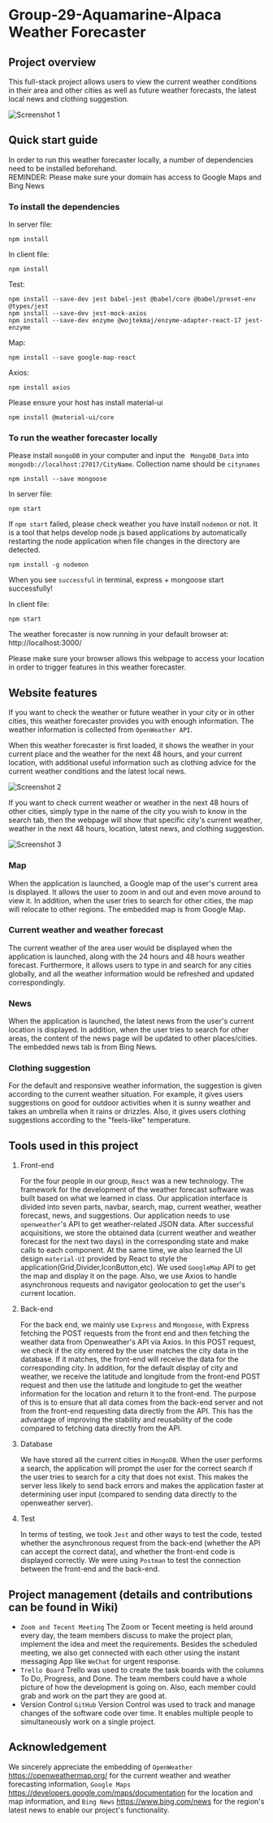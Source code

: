 
# Group-29-Aquamarine-Alpaca Weather Forecaster

## Project overview
This full-stack project allows users to view the current weather conditions in their area and other cities as well as future weather forecasts, the latest local news and clothing suggestion. 

![Screenshot 1](/screenshot/Mongkok.png?raw=true "Screenshot 1")

## Quick start guide
In order to run this weather forecaster locally, a number of dependencies need to be installed beforehand.<br>
REMINDER: Please make sure your domain has access to Google Maps and Bing News

### To install the dependencies

In server file:
```
npm install
```
In client file:
```
npm install
```
Test: 
```
npm install --save-dev jest babel-jest @babel/core @babel/preset-env @types/jest
npm install --save-dev jest-mock-axios
npm install --save-dev enzyme @wojtekmaj/enzyme-adapter-react-17 jest-enzyme
```
Map:
```
npm install --save google-map-react
```
Axios:
```
npm install axios
```
Please ensure your host has install material-ui
```
npm install @material-ui/core
```


### To run the weather forecaster locally

Please install `mongoDB` in your computer and input the ` MongoDB_Data` into `mongodb://localhost:27017/CityName`.
Collection name should be `citynames`
```
npm install --save mongoose
```
In server file:
```
npm start
```
If `npm start` failed, please check weather you have install 
`nodemon` or not. It is a tool that helps develop node.js based applications by automatically restarting the node application when file changes in the directory are detected.
```
npm install -g nodemon
```
When you see `successful` in terminal, express + mongoose start successfully!

In client file:
```
npm start
```
The weather forecaster is now running in your default browser at: http://localhost:3000/

Please make sure your browser allows this webpage to access your location in order to trigger features in this weather forecaster.

## Website features
If you want to check the weather or future weather in your city or in other cities, this weather forecaster provides you with enough information. The weather information is collected from `OpenWeather API`.

When this weather forecaster is first loaded, it shows the weather in your current place and the weather for the next 48 hours, and your current location, with additional useful information such as clothing advice for the current weather conditions and the latest local news.

 ![Screenshot 2](/screenshot/Beijing.png?raw=true "Screenshot 2")

If you want to check current weather or weather in the next 48 hours of other cities, simply type in the name of the city you wish to know in the search tab, then the webpage will show that specific city's current weather, weather in the next 48 hours, location, latest news, and clothing suggestion. 

![Screenshot 3](/screenshot/Auckland.png?raw=true "Screenshot 3")

### Map
When the application is launched, a Google map of the user's current area is displayed. It allows the user to zoom in and out and even move around to view it. In addition, when the user tries to search for other cities, the map will relocate to other regions. The embedded map is from Google Map.

### Current weather and weather forecast
The current weather of the area user would be displayed when the application is launched, along with the 24 hours and 48 hours weather forecast. Furthermore, it allows users to type in and search for any cities globally, and all the weather information would be refreshed and updated correspondingly.

### News
When the application is launched, the latest news from the user's current location is displayed. In addition,  when the user tries to search for other areas, the content of the news page will be updated to other places/cities. The embedded news tab is from Bing News.

### Clothing suggestion
For the default and responsive weather information, the suggestion is given according to the current weather situation. For example, it gives users suggestions on good for outdoor activities when it is sunny weather and takes an umbrella when it rains or drizzles. Also, it gives users clothing suggestions according to the "feels-like" temperature.

## Tools used in this project
1. Front-end

   For the four people in our group, `React` was a new technology. The framework for the development of the weather forecast software was built based on what we learned in class. Our application interface is divided into seven parts, navbar, search, map, current weather, weather forecast, news, and suggestions. Our application needs to use `openweather`'s API to get weather-related JSON data. After successful acquisitions, we store the obtained data (current weather and weather forecast for the next two days) in the corresponding state and make calls to each component. At the same time, we also learned the UI design `material-UI` provided by React to style the application(Grid,Divider,IconButton,etc). We used `GoogleMap` API to get the map and display it on the page. Also, we use Axios to handle asynchronous requests and navigator geolocation to get the user's current location.

2. Back-end

   For the back end, we mainly use `Express` and `Mongoose`, with Express fetching the POST requests from the front end and then fetching the weather data from Openweather's API via Axios. In this POST request, we check if the city entered by the user matches the city data in the database. If it matches, the front-end will receive the data for the corresponding city. In addition, for the default display of city and weather, we receive the latitude and longitude from the front-end POST request and then use the latitude and longitude to get the weather information for the location and return it to the front-end. The purpose of this is to ensure that all data comes from the back-end server and not from the front-end requesting data directly from the API. This has the advantage of improving the stability and reusability of the code compared to fetching data directly from the API.

3. Database

   We have stored all the current cities in `MongoDB`. When the user performs a search, the application will prompt the user for the correct search if the user tries to search for a city that does not exist. This makes the server less likely to send back errors and makes the application faster at determining user input (compared to sending data directly to the openweather server).

4. Test
   
   In terms of testing, we took `Jest` and other ways to test the code, tested whether the asynchronous request from the back-end (whether the API can accept the correct data), and whether the front-end code is displayed correctly. We were using `Postman` to test the connection between the front-end and the back-end.
## Project management (details and contributions can be found in Wiki)
* `Zoom and Tecent Meeting`
The Zoom or Tecent meeting is held around every day, the team members discuss to make the project plan, implement the idea and meet the requirements. Besides the scheduled meeting, we also get connected with each other using the instant messaging App like `WeChat` for urgent response.
* `Trello Board` 
Trello was used to create the task boards with the columns To Do, Progress, and Done. The team members could have a whole picture of how the development is going on. Also, each member could grab and work on the part they are good at.
* Version Control 
`GitHub` Version Control was used to track and manage changes of the software code over time. It enables multiple people to simultaneously work on a single project.

## Acknowledgement
We sincerely appreciate the embedding of `OpenWeather` https://openweathermap.org/ for the current weather and weather forecasting information, `Google Maps` https://developers.google.com/maps/documentation for the location and map information, and `Bing News` https://www.bing.com/news for the region's latest news to enable our project's functionality.

